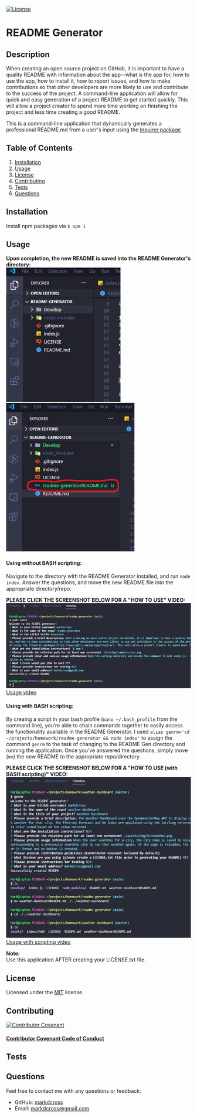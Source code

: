 [![License](https://img.shields.io/github/license/markdcross/readme-generator)](https://img.shields.io/github/license/markdcross/readme-generator)

# README Generator

## Description

When creating an open source project on GitHub, it is important to have a quality README with information about the app--what is the app for, how to use the app, how to install it, how to report issues, and how to make contributions so that other developers are more likely to use and contribute to the success of the project. A command-line application will allow for quick and easy generation of a project README to get started quickly. This will allow a project creator to spend more time working on finishing the project and less time creating a good README.

This is a command-line application that dynamically generates a professional README.md from a user's input using the [Inquirer package](https://www.npmjs.com/package/inquirer)

## Table of Contents

1. [Installation](#Installation)
2. [Usage](#Usage)
3. [License](#License)
4. [Contributing](#Contributing)
5. [Tests](#Tests)
6. [Questions](#Questions)

## Installation

Install npm packages via `$ npm i`

## Usage

**Upon completion, the new README is saved into the README Generator's directory:**<br />
![Before](./Develop/assets/beforescreen.png)
![After](./Develop/assets/afterscreen.png)

#### Using without BASH scripting:

Navigate to the directory with the README Generator installed, and run `node index`. Answer the questions, and move the new README file into the appropriate directory/repo.

**PLEASE CLICK THE SCREENSHOT BELOW FOR A "HOW TO USE" VIDEO:**<br />
[![Usage video](./Develop/assets/questionsscreen.png)](https://drive.google.com/file/d/1PzLbBhCBBa059C5wZ47n52lQlTT0woAI/preview)
[Usage video](https://drive.google.com/file/d/1PzLbBhCBBa059C5wZ47n52lQlTT0woAI/preview)

#### Using with BASH scripting:

By creaing a script in your bash profile (`nano ~/.bash_profile` from the command line), you’re able to chain commands together to easily access the functionality available in the README Generator. I used `alias genrm='cd ~/projects/homework/readme-generator && node index'` to assign the command `genrm` to the task of changing to the README Gen directory and running the application. Once you’ve answered the questions, simply move (`mv`) the new README to the appropriate repo/directory.

**PLEASE CLICK THE SCREENSHOT BELOW FOR A "HOW TO USE (with BASH scripting)" VIDEO:**<br />
[![Usage video](./Develop/assets/questionsbashscreen.png)](https://drive.google.com/file/d/1XuToW4OQXmtFBxlrapY6TtXyg-WJctup/view)
[Usage with scripting video](https://drive.google.com/file/d/1XuToW4OQXmtFBxlrapY6TtXyg-WJctup/view)

**Note:** <br /> Use this application AFTER creating your LICENSE.txt file.

## License

Licensed under the [MIT](https://github.com/markdcross/readme-generator/blob/master/LICENSE.txt) license.

## Contributing

[![Contributor Covenant](https://img.shields.io/badge/Contributor%20Covenant-v2.0%20adopted-ff69b4.svg)](code_of_conduct.md)

#### [Contributor Covenant Code of Conduct](https://www.contributor-covenant.org/version/2/0/code_of_conduct/)

## Tests

## Questions

Feel free to contact me with any questions or feedback:

-   GitHub: [markdcross](https://github.com/markdcross)
-   Email: <markdcross@gmail.com>
